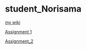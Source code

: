 # student_Norisama

[my wiki](https://github.com/bcb420-2020/student_Norisama/wiki)

[Assignment 1](https://htmlpreview.github.io/?https://github.com/bcb420-2020/student_Norisama/blob/master/Assignment1.html)

[Assignment_2](https://github.com/bcb420-2020/student_Norisama/A2_BihanZhu.html)
